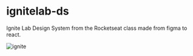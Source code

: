 # ignitelab-ds
Ignite Lab Design System from the Rocketseat class made from figma to react.


![ignite](https://user-images.githubusercontent.com/94466782/226431146-f9c2f215-9a81-4bec-b7cf-a49a684b3778.png)
